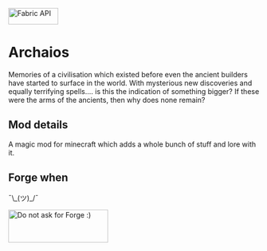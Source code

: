 <a href="https://modrinth.com/mod/fabric-api"><img src="https://i.imgur.com/Ol1Tcf8.png" width="100" height="33" title="Fabric API" alt="Fabric API"></a>

# Archaios

Memories of a civilisation which existed before even the ancient builders have started to surface in the world. With mysterious new discoveries and equally terrifying spells.... is this the indication of something bigger? If these were the arms of the ancients, then why does none remain?


## Mod details
A magic mod for minecraft which adds a whole bunch of stuff and lore with it.

## Forge when
¯\\\_(ツ)_/¯

<img src="https://cdn.discordapp.com/attachments/732731816250834965/853310224828203078/ispentwaytoolongonthispleasehelp.png" width="200" height="66" title="Do not ask for Forge :)" alt="Do not ask for Forge :)">
